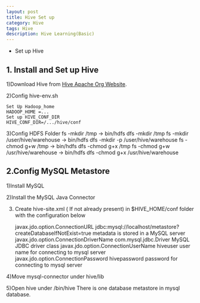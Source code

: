 ```yaml
---
layout: post
title: Hive Set up
category: Hive
tags: Hive
description: Hive Learning(Basic)
---
```


- Set up Hive

## 1. Install and Set up Hive

1)Download Hive from <a href="https://hive.apache.org/downloads.html">Hive Apache Org Website</a>.

2)Config hive-env.sh

	Set Up Hadoop_home
	HADOOP_HOME =...
	Set up HIVE_CONF_DIR
	HIVE_CONF_DIR=/.../hive/conf

3)Config HDFS Folder
    fs -mkdir /tmp   -> bin/hdfs dfs -mkdir /tmp
    fs -mkdir /user/hive/warehouse -> bin/hdfs dfs -mkdir -p /user/hive/warehouse
    fs -chmod g+w /tmp -> bin/hdfs dfs -chmod g+x /tmp
    fs -chmod g+w /usr/hive/warehouse ->  bin/hdfs dfs -chmod g+x /usr/hive/warehouse

## 2.Config MySQL Metastore

1)Install MySQL

2)Install the MySQL Java Connector

3) Create hive-site.xml ( If not already present) in $HIVE_HOME/conf folder with the configuration below

	<configuration>
	   <property>
	      <name>javax.jdo.option.ConnectionURL</name>
	      <value>jdbc:mysql://localhost/metastore?createDatabaseIfNotExist=true</value>
	      <description>metadata is stored in a MySQL server</description>
	   </property>
	   <property>
	      <name>javax.jdo.option.ConnectionDriverName</name>
	      <value>com.mysql.jdbc.Driver</value>
	      <description>MySQL JDBC driver class</description>
	   </property>
	   <property>
	      <name>javax.jdo.option.ConnectionUserName</name>
	      <value>hiveuser</value>
	      <description>user name for connecting to mysql server</description>
	   </property>
	   <property>
	      <name>javax.jdo.option.ConnectionPassword</name>
	      <value>hivepassword</value>
	      <description>password for connecting to mysql server</description>
	   </property>
	</configuration>

4)Move mysql-connector under hive/lib

5)Open hive under /bin/hive
There is one database metastore in mysql database.
